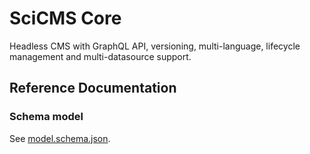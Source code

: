 # SciCMS Core

Headless CMS with GraphQL API, versioning, multi-language, lifecycle management and multi-datasource support.

## Reference Documentation

### Schema model

See [model.schema.json](src/main/resources/schema/model.schema.json).



